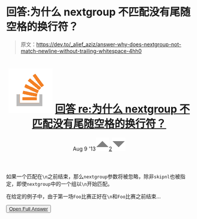 # 回答:为什么 nextgroup 不匹配没有尾随空格的换行符？

> 原文：<https://dev.to/_alief_aziz/answer-why-does-nextgroup-not-match-newline-without-trailing-whitespace-4hh0>

<header>

# ![](img/01c67cd39e9a8e551fcb75e1091225e9.png) [ 回答 re:为什么 nextgroup 不匹配没有尾随空格的换行符？](https://stackoverflow.com/questions/14426845/why-does-nextgroup-not-match-newline-without-trailing-whitespace/18148503#18148503)

Aug 9 '13[![](img/e3f0373ec76330150a340eacd410b600.png)2![](img/f7bb704c8c93dfae05d2b57012ed2754.png)](https://stackoverflow.com/questions/14426845/why-does-nextgroup-not-match-newline-without-trailing-whitespace/18148503#18148503) </header>

如果一个匹配在`\n`之前结束，那么`nextgroup`参数将被忽略，除非`skipnl`也被指定，即使`nextgroup`中的一个组以`\n`开始匹配。

在给定的例子中，由于第一场`Foo`比赛正好在`\n`和`Foo`比赛之前结束…

<button class="ltag__stackexchange--btn" type="button">[Open Full Answer](https://stackoverflow.com/questions/14426845/why-does-nextgroup-not-match-newline-without-trailing-whitespace/18148503#18148503)</button>